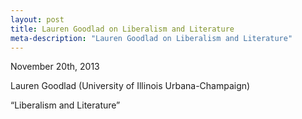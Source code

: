 ```yaml
---
layout: post
title: Lauren Goodlad on Liberalism and Literature
meta-description: "Lauren Goodlad on Liberalism and Literature"
---
```


November 20th, 2013

Lauren Goodlad  (University of Illinois Urbana-Champaign)

“Liberalism and Literature”
